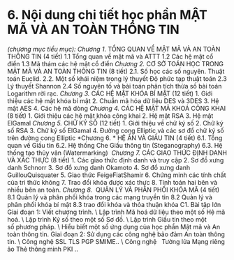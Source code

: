 # 6. Nội dung chi tiết học phần MẬT MÃ VÀ AN TOÀN THÔNG TIN
*(chương mục tiểu mục):* *Chương 1.* TỔNG QUAN VỀ MẬT MÃ VÀ AN TOÀN THÔNG TIN (4 tiết)  1.1 Tổng quan về mật mã và ATTT 1.2 Các hệ mật cổ điển 1.3 Mã thám các hệ mật cổ điển *Chương 2.* CƠ SỞ TOÁN HỌC TRONG MẬT MÃ VÀ AN TOÀN THÔNG TIN (8
tiết)  2.1. Số học các số nguyên. Thuật toán Euclid. 2.2. Một số khái niệm trong lý thuyết Độ phức tạp thuật toán 2.3 Lý thuyết Shannon 2.4 Số nguyên tố và bài toán phân tích thừa số bài toán Logarithm rời
rạc. *Chương 3.* CÁC HỆ MẬT KHÓA BÍ MẬT (12 tiết)  1. Giới thiệu các hệ mật khóa bí mật 2. Chuẩn mã hóa dữ liệu DES và 3DES 3. Hệ mật AES 4. Các hệ mã dòng *Chương 4.* CÁC HỆ MẬT MÃ KHOÁ CÔNG KHAI (8 tiết)  1. Giới thiệu các hệ mật khóa công khai 2. Hệ mật RSA 3. Hệ mật ElGamal   *Chương 5.* CHỮ KÝ SỐ (12 tiết) 1. Giới thiệu về chữ ký số 2. Chữ ký số RSA 3. Chữ ký số ElGamal 4. Đường cong Elliptic và các sơ đồ chữ ký số trên đường cong Elliptic *Chương 6. * HỆ ẨN VÀ GIẤU TIN (4 tiết) 6.1. Tổng quan về Giấu tin 6.2. Hệ thống Che Giấu thông tin (Steganography) 6.3. Hệ thống tạo thủy vân (Watermarking)  *Chương 7.* CÁC GIAO THỨC ĐỊNH DANH VÀ XÁC THỰC (8 tiết) 1. Các giao thức định danh và truy cập 2. Sơ đồ xưng danh Schnorr 3. Sơ đồ xưng danh Okamoto 4. Sơ đồ xưng danh GuillouQuisquater 5. Giao thức FeigeFiatShamir 6. Chứng minh các tính chất của tri thức không 7. Trao đổi khóa được xác thực 8. Tính toán hai bên và nhiều bên an toàn. *Chương 8.*  QUẢN LÝ VÀ PHÂN PHỐI KHÓA MÃ (4 tiết) 8.1 Quản lý và phân phối khóa trong các mạng truyền tin 8.2 Quản lý và phân phối khóa bí mật 8.3 trao đổi khóa và thỏa thuận khóa C1. Bài tập lớn Giai đoạn 1: Viết chương trình. \ Lập trình Mã hoá dữ liệu theo một số Hệ mã hoá. \ Lập trình Ký số theo một số Sơ đồ. \ Lập trình Giấu tin theo một số phương pháp. \ Hiểu biết một số ứng dụng của học phần Mật mã và An toàn thông tin. Giai đoạn 2: Sử dụng các công nghệ bảo đảm An toàn thông tin. \ Công nghệ  SSL TLS PGP SMIME.. \ Công nghệ   Tường lửa Mạng riêng ảo Thẻ thông minh PKI ..
